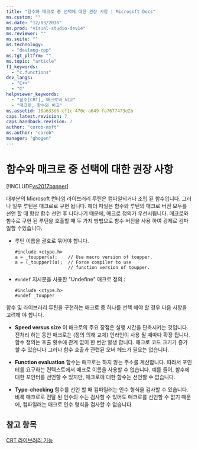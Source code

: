 ```yaml
---
title: "함수와 매크로 중 선택에 대한 권장 사항 | Microsoft Docs"
ms.custom: ""
ms.date: "12/03/2016"
ms.prod: "visual-studio-dev14"
ms.reviewer: ""
ms.suite: ""
ms.technology: 
  - "devlang-cpp"
ms.tgt_pltfrm: ""
ms.topic: "article"
f1_keywords: 
  - "c.functions"
dev_langs: 
  - "C++"
  - "C"
helpviewer_keywords: 
  - "함수[CRT], 매크로와 비교"
  - "매크로, 함수와 비교"
ms.assetid: 18a633d6-cf1c-470c-a649-fa7677473e2b
caps.latest.revision: 7
caps.handback.revision: 7
author: "corob-msft"
ms.author: "corob"
manager: "ghogen"
---
```

# 함수와 매크로 중 선택에 대한 권장 사항
[!INCLUDE[vs2017banner](../assembler/inline/includes/vs2017banner.md)]

대부분의 Microsoft 런타임 라이브러리 루틴은 컴파일되거나 조립 된 함수입니다. 그러나 일부 루틴은 매크로로 구현 됩니다.  헤더 파일은 함수와 루틴의 매크로 버전 모두를 선언 할 때 항상 함수 선언 후 나타나기 때문에, 매크로 정의가 우선시됩니다.  매크로와 함수로 구현 된 루틴을 호출할 때 두 가지 방법으로 함수 버전을 사용 하여 강제로 컴파일할 수있습니다.  
  
-   루틴 이름을 괄호로 묶어야 합니다.  
  
    ```  
    #include <ctype.h>  
    a = _toupper(a);    // Use macro version of toupper.  
    a = (_toupper)(a);  // Force compiler to use   
                        // function version of toupper.  
    ```  
  
-   `#undef` 지시문을 사용한 "Undefine" 매크로 정의 :  
  
    ```  
    #include <ctype.h>  
    #undef _toupper  
    ```  
  
 함수 및 라이브러리 루틴을 구현하는 매크로 중 하나를 선택 해야 할 경우 다음 사항을 고려해 야 합니다.  
  
-   **Speed versus size** 이 매크로의 주요 장점은 실행 시간을 단축시키는 것입니다.  전처리 하는 동안 매크로는 \(정의 의해 교체\) 인라인이 사용 될 때마다 확장 됩니다.  함수 정의는 호출 횟수에 관계 없이 한 번만 발생 합니다.  매크로 코드 크기가 증가할 수 있습니다 그러나 함수 호출과 관련된 오버 헤드가 필요는 없습니다.  
  
-   **Function evaluation** 함수는 매크로는 하지 않는 주소를 계산합니다.  따라서 포인터를 요구하는 컨텍스트에서 매크로 이름을 사용할 수 없습니다.  예를 들어, 함수에 대한 포인터를 선언할 수 있지만, 매크로에 대한 함수는 선언할 수 없습니다.  
  
-   **Type\-checking** 함수를 선언 할 때 컴파일러는 인수 형식을 검사할 수 있습니다.  비록 매크로로 전달 된 인수의 수는 검사할 수 있어도 매크로를 선언할 수 없기 때문에, 컴파일러는 매크로 인수 형식을 검사할 수 없습니다.  
  
## 참고 항목  
 [CRT 라이브러리 기능](../c-runtime-library/crt-library-features.md)